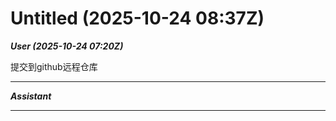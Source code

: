 <!-- Generated by SpecStory -->

# Untitled (2025-10-24 08:37Z)

_**User (2025-10-24 07:20Z)**_

提交到github远程仓库

---

_**Assistant**_



---

